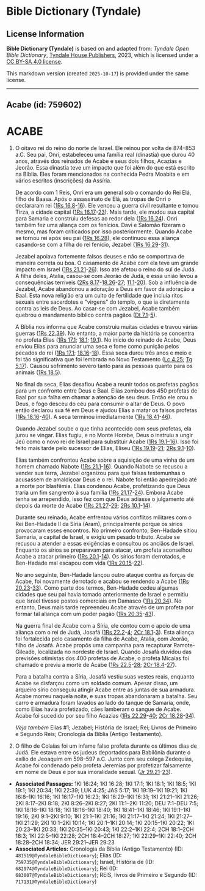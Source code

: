 # Bible Dictionary (Tyndale)

## License Information

**Bible Dictionary (Tyndale)** is based on and adapted from: _Tyndale Open Bible Dictionary_, [Tyndale House Publishers](https://tyndaleopenresources.com/), 2023, which is licensed under a [CC BY-SA 4.0 license](https://creativecommons.org/licenses/by-sa/4.0/legalcode.en).

This markdown version (created `2025-10-17`) is provided under the same license.



--------------------------------

## Acabe (id: 759602)

ACABE
=====

1. O oitavo rei do reino do norte de Israel. Ele reinou por volta de 874–853 a.C. Seu pai, Onri, estabeleceu uma família real (dinastia) que durou 40 anos, através dos reinados de Acabe e seus dois filhos, Acazias e Jeorão. Essa dinastia teve um impacto que foi além do que está escrito na Bíblia. Eles foram mencionados na conhecida Pedra Moabita e em vários escritos (inscrições) da Assíria.

    De acordo com 1 Reis, Onri era um general sob o comando do Rei Elá, filho de Baasa. Após o assassinato de Elá, as tropas de Onri o declararam rei ([1Rs 16\.8](https://ref.ly/1Kgs16:8-1Kgs16:16)\-[16](https://ref.ly/1Kgs16:8-1Kgs16:16)). Ele venceu a guerra civil resultante e tomou Tirza, a cidade capital ([1Rs 16\.17](https://ref.ly/1Kgs16:17-1Kgs16:23)\-[23](https://ref.ly/1Kgs16:17-1Kgs16:23)). Mais tarde, ele mudou sua capital para Samaria e construiu defesas ao redor dela ([1Rs 16\.24](https://ref.ly/1Kgs16:24)). Onri também fez uma aliança com os fenícios. Davi e Salomão fizeram o mesmo, mas foram criticados por isso posteriormente. Quando Acabe se tornou rei após seu pai ([1Rs 16\.28](https://ref.ly/1Kgs16:28)), ele continuou essa aliança casando\-se com a filha do rei fenício, Jezabel ([1Rs 16\.29](https://ref.ly/1Kgs16:29-1Kgs16:31)\-[31](https://ref.ly/1Kgs16:29-1Kgs16:31)).

    Jezabel apoiava fortemente falsos deuses e não se comportava de maneira correta ou boa. O casamento de Acabe com ela teve um grande impacto em Israel ([1Rs 21\.21](https://ref.ly/1Kgs21:21-1Kgs21:26)\-[26](https://ref.ly/1Kgs21:21-1Kgs21:26)). Isso até afetou o reino do sul de Judá. A filha deles, Atalia, casou\-se com Jeorão de Judá, e essa união levou a consequências terríveis ([2Rs 8\.17](https://ref.ly/2Kgs8:17-2Kgs8:18,2Kgs8:26-2Kgs8:27)\-[18,26](https://ref.ly/2Kgs8:17-2Kgs8:18,2Kgs8:26-2Kgs8:27)\-[27](https://ref.ly/2Kgs8:17-2Kgs8:18,2Kgs8:26-2Kgs8:27); [11\.1](https://ref.ly/2Kgs11:1-2Kgs11:20)\-[20](https://ref.ly/2Kgs11:1-2Kgs11:20)). Sob a influência de Jezabel, Acabe abandonou a adoração a Deus em favor da adoração a Baal. Esta nova religião era um culto de fertilidade que incluía ritos sexuais entre sacerdotes e "virgens" do templo, o que ia diretamente contra as leis de Deus. Ao casar\-se com Jezabel, Acabe também quebrou o mandamento bíblico contra pagãos ([Dt 7\.1](https://ref.ly/Deut7:1-Deut7:5)\-[5](https://ref.ly/Deut7:1-Deut7:5)).

    A Bíblia nos informa que Acabe construiu muitas cidades e travou várias guerras ([1Rs 22\.39](https://ref.ly/1Kgs22:39)). No entanto, a maior parte da história se concentra no profeta Elias ([1Rs 17\.1](https://ref.ly/1Kgs17:1); [18\.1](https://ref.ly/1Kgs18:1); [19\.1](https://ref.ly/1Kgs19:1)). No início do reinado de Acabe, Deus enviou Elias para anunciar uma seca e fome como punição pelos pecados do rei ([1Rs 17\.1](https://ref.ly/1Kgs17:1); [18\.16](https://ref.ly/1Kgs18:16-1Kgs18:18)\-[18](https://ref.ly/1Kgs18:16-1Kgs18:18)). Essa seca durou três anos e meio e foi tão significativa que foi lembrada no Novo Testamento ([Lc 4\.25](https://ref.ly/Luke4:25); [Tg 5\.17](https://ref.ly/Jas5:17)). Causou sofrimento severo tanto para as pessoas quanto para os animais ([1Rs 18\.5](https://ref.ly/1Kgs18:5)).

    No final da seca, Elias desafiou Acabe a reunir todos os profetas pagãos para um confronto entre Deus e Baal. Elias zombou dos 450 profetas de Baal por sua falha em chamar a atenção de seu deus. Então ele orou a Deus, e fogo desceu do céu para consumir o altar de Deus. O povo então declarou sua fé em Deus e ajudou Elias a matar os falsos profetas ([1Rs 18\.16](https://ref.ly/1Kgs18:16-1Kgs18:40)\-[40](https://ref.ly/1Kgs18:16-1Kgs18:40)). A seca terminou imediatamente ([1Rs 18\.41](https://ref.ly/1Kgs18:41-1Kgs18:46)\-[46](https://ref.ly/1Kgs18:41-1Kgs18:46)).

    Quando Jezabel soube o que tinha acontecido com seus profetas, ela jurou se vingar. Elias fugiu, e no Monte Horebe, Deus o instruiu a ungir Jeú como o novo rei de Israel para substituir Acabe ([1Rs 19\.1–16](https://ref.ly/1Kgs19:1-1Kgs19:16)). Isso foi feito mais tarde pelo sucessor de Elias, Eliseu ([1Rs 19\.19](https://ref.ly/1Kgs19:19-1Kgs19:21)\-[21](https://ref.ly/1Kgs19:19-1Kgs19:21); [2Rs 9\.1](https://ref.ly/2Kgs9:1-2Kgs9:10)\-[10](https://ref.ly/2Kgs9:1-2Kgs9:10)).

    Elias também confrontou Acabe sobre a aquisição de uma vinha de um homem chamado Nabote ([1Rs 21\.1](https://ref.ly/1Kgs21:1-1Kgs21:16)\-[16](https://ref.ly/1Kgs21:1-1Kgs21:16)). Quando Nabote se recusou a vender sua terra, Jezabel organizou para que falsas testemunhas o acusassem de amaldiçoar Deus e o rei. Nabote foi então apedrejado até a morte por blasfêmia. Elias condenou Acabe, profetizando que Deus traria um fim sangrento à sua família ([1Rs 21\.17](https://ref.ly/1Kgs21:17-1Kgs21:24)\-[24](https://ref.ly/1Kgs21:17-1Kgs21:24)). Embora Acabe tenha se arrependido, isso fez com que Deus adiasse o julgamento até depois da morte de Acabe ([1Rs 21\.27](https://ref.ly/1Kgs21:27-1Kgs21:29)\-[29](https://ref.ly/1Kgs21:27-1Kgs21:29); [2Rs 10\.1](https://ref.ly/2Kgs10:1-2Kgs10:14)\-[14](https://ref.ly/2Kgs10:1-2Kgs10:14)).

    Durante seu reinado, Acabe enfrentou vários conflitos militares com o Rei Ben\-Hadade II da Síria (Aram), principalmente porque os sírios provocaram esses encontros. No primeiro confronto, Ben\-Hadade sitiou Samaria, a capital de Israel, e exigiu um pesado tributo. Acabe se recusou a atender a essas exigências e consultou os anciãos de Israel. Enquanto os sírios se preparavam para atacar, um profeta aconselhou Acabe a atacar primeiro ([1Rs 20\.1](https://ref.ly/1Kgs20:1-1Kgs20:14)\-[14](https://ref.ly/1Kgs20:1-1Kgs20:14)). Os sírios foram derrotados, e Ben\-Hadade mal escapou com vida ([1Rs 20\.15](https://ref.ly/1Kgs20:15-1Kgs20:22)\-[22](https://ref.ly/1Kgs20:15-1Kgs20:22)).

    No ano seguinte, Ben\-Hadade lançou outro ataque contra as forças de Acabe, foi novamente derrotado e acabou se rendendo a Acabe ([1Rs 20\.23](https://ref.ly/1Kgs20:23-1Kgs20:33)\-[33](https://ref.ly/1Kgs20:23-1Kgs20:33)). Como parte dos termos, Ben\-Hadade cedeu algumas cidades que seu pai havia tomado anteriormente de Israel e permitiu que Israel tivesse postos comerciais em Damasco ([1Rs 20\.34](https://ref.ly/1Kgs20:34)). No entanto, Deus mais tarde repreendeu Acabe através de um profeta por formar tal aliança com um poder pagão ([1Rs 20\.35](https://ref.ly/1Kgs20:35-1Kgs20:43)\-[43](https://ref.ly/1Kgs20:35-1Kgs20:43)).

    Na guerra final de Acabe com a Síria, ele contou com o apoio de uma aliança com o rei de Judá, Josafá ([1Rs 22\.2](https://ref.ly/1Kgs22:2-1Kgs22:4)\-[4](https://ref.ly/1Kgs22:2-1Kgs22:4); [2Cr 18\.1](https://ref.ly/2Chr18:1-2Chr18:3)\-[3](https://ref.ly/2Chr18:1-2Chr18:3)). Esta aliança foi fortalecida pelo casamento da filha de Acabe, Atalia, com Jeorão, filho de Josafá. Acabe propôs uma campanha para recapturar Ramote\-Gileade, localizada no nordeste de Israel. Quando Josafá duvidou das previsões otimistas dos 400 profetas de Acabe, o profeta Micaías foi chamado e previu a morte de Acabe ([1Rs 22\.5](https://ref.ly/1Kgs22:5-1Kgs22:28)\-[28](https://ref.ly/1Kgs22:5-1Kgs22:28); [2Cr 18\.4](https://ref.ly/2Chr18:4-2Chr18:27)\-[27](https://ref.ly/2Chr18:4-2Chr18:27)).

    Para a batalha contra a Síria, Josafá vestiu suas vestes reais, enquanto Acabe se disfarçou como um soldado comum. Apesar disso, um arqueiro sírio conseguiu atingir Acabe entre as juntas de sua armadura. Acabe morreu naquela noite, e suas tropas abandonaram a batalha. Seu carro e armadura foram lavados ao lado do tanque de Samaria, onde, como Elias havia profetizado, cães lamberam o sangue de Acabe. Acabe foi sucedido por seu filho Acazias ([1Rs 22\.29](https://ref.ly/1Kgs22:29-1Kgs22:40)\-[40](https://ref.ly/1Kgs22:29-1Kgs22:40); [2Cr 18\.28](https://ref.ly/2Chr18:28-2Chr18:34)\-[34](https://ref.ly/2Chr18:28-2Chr18:34)).

    *Veja também* Elias \#1; Jezabel; História de Israel; Rei; Livros de Primeiro e Segundo Reis; Cronologia da Bíblia (Antigo Testamento).

2. O filho de Colaías foi um infame falso profeta durante os últimos dias de Judá. Ele estava entre os judeus deportados para Babilônia durante o exílio de Jeoaquim em 598–597 a.C. Junto com seu colega Zedequias, Acabe foi condenado pelo profeta Jeremias por profetizar falsamente em nome de Deus e por sua imoralidade sexual. ([Jr 29\.21](https://ref.ly/Jer29:21-Jer29:23)\-[23](https://ref.ly/Jer29:21-Jer29:23)).

* **Associated Passages:** 1KI 16:24; 1KI 16:28; 1KI 17:1; 1KI 18:1; 1KI 18:5; 1KI 19:1; 1KI 20:34; 1KI 22:39; LUK 4:25; JAS 5:17; 1KI 19:19–1KI 19:21; 1KI 16:8–1KI 16:16; 1KI 16:17–1KI 16:23; 1KI 16:29–1KI 16:31; 1KI 21:21–1KI 21:26; 2KI 8:17–2KI 8:18; 2KI 8:26–2KI 8:27; 2KI 11:1–2KI 11:20; DEU 7:1–DEU 7:5; 1KI 18:16–1KI 18:18; 1KI 18:16–1KI 18:40; 1KI 18:41–1KI 18:46; 1KI 19:1–1KI 19:16; 2KI 9:1–2KI 9:10; 1KI 21:1–1KI 21:16; 1KI 21:17–1KI 21:24; 1KI 21:27–1KI 21:29; 2KI 10:1–2KI 10:14; 1KI 20:1–1KI 20:14; 1KI 20:15–1KI 20:22; 1KI 20:23–1KI 20:33; 1KI 20:35–1KI 20:43; 1KI 22:2–1KI 22:4; 2CH 18:1–2CH 18:3; 1KI 22:5–1KI 22:28; 2CH 18:4–2CH 18:27; 1KI 22:29–1KI 22:40; 2CH 18:28–2CH 18:34; JER 29:21–JER 29:23
* **Associated Articles:** Cronologia da Bíblia (Antigo Testamento) (ID: `481519@TyndaleBibleDictionary`); Elias (ID: `759735@TyndaleBibleDictionary`); Israel, História de (ID: `682974@TyndaleBibleDictionary`); Rei (ID: `683007@TyndaleBibleDictionary`); REIS, livros de Primeiro e Segundo (ID: `717131@TyndaleBibleDictionary`)


